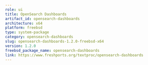 ```yaml
---
role: ui
title: OpenSearch Dashboards
artifact_id: opensearch-dashboards
architecture: x64
platform: freebsd
type: system-package
category: opensearch-dashboards
slug: opensearch-dashboards-1.2.0-freebsd-x64
version: 1.2.0
freebsd_package_name: opensearch-dashboards
link: https://www.freshports.org/textproc/opensearch-dashboards
---
```


